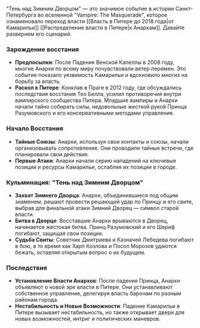 "Тень над Зимним Дворцом" — это значимое событие в истории Санкт-Петербурга во вселенной "Vampire: The Masquerade", которое ознаменовало переход власти [[Власть в Питере до 2018 года|от Камарильи]] [[Распределение власти в Питере|к Анархам]]. Давайте развернем его сценарий.

### Зарождение восстания

- **Предпосылки**: После Падения Венской Капеллы в 2008 году, многие Анархи по всему миру почувствовали ветер перемен. Это событие показало уязвимость Камарильи и вдохновило многих на борьбу за власть.
- **Раскол в Питере**: Конклав в Праге в 2012 году, где обсуждались последствия восстания Тео Белла, усилил противоречия внутри вампирского сообщества Питера. Младшие вампиры и Анархи начали тайно собирать силы, недовольные жесткой рукой Принца Разумовского и его консервативными методами управления.

### Начало Восстания

- **Тайные Союзы**: Анархи, используя свои контакты и союзы, начали организовывать сопротивление. Они проводили тайные встречи, где планировали свои действия.
- **Первые Атаки**: Анархи начали серию нападений на ключевые позиции и ресурсы Камарильи, ослабляя их позиции в городе.

### Кульминация: "Тень над Зимним Дворцом"

- **Захват Зимнего Дворца**: Анархи, объединившиеся под общим знаменем, решают провести решающий удар по Принцу и его свите, выбрав для финальной атаки Зимний Дворец — символ старой власти.
- **Битва в Дворце**: Восставшие Анархи врываются в Дворец, начинается жестокая битва. Принц Разумовский и его Шериф погибают, защищая свои позиции.
- **Судьба Свиты**: Советник Дмитриева и Казначей Лебедева погибают в бою, в то время как Харп Козлова и Посол Морозов удаются бежать, оставляя открытым вопрос о их будущем.

### Последствия

- **Установление Власти Анархов**: После падения Принца, Анархи объявляют о новой эре власти в Питере. Они устанавливают собственное управление, делегируя власть баронам по разным районам города.
- **Нестабильность и Новые Возможности**: Падение Камарильи в Питере вызывает нестабильность, но также открывает двери для новых возможностей, интриг и политических маневров.